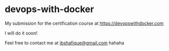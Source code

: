 # devops-with-docker
My submission for the certification course at https://devopswithdocker.com

I will do it soon!

Feel free to contact me at ibshafique@gmail.com
hahaha